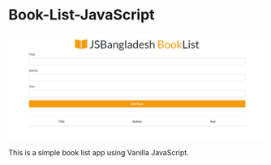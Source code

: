 # Book-List-JavaScript

![Screenshot](https://github.com/mdanisurrahmanrony/Book-List-JavaScript/blob/master/Final%20Book%20List%20App/book-list.png "Project Screenshot")

This is a simple book list app using Vanilla JavaScript.

